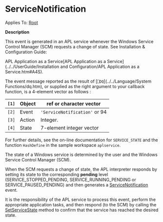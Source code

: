 




<h1 class="heading"><span class="name">ServiceNotification</span></h1>

Applies To: [Root](./root.md)


**Description**


This event is generated in an APL service whenever the Windows Service Control Manager (SCM) requests a change of state. See 
Installation & Configuration Guide: 

APL Application as a Service[APL Application as a Service](../../UserGuide/Installation and Configuration/APL Application as a Service.htm#A4S).


The event message reported as the result of [`⎕DQ`](../../Language/System Functions/dq.htm), or supplied as the right argument to your callback function, is a 4-element vector as follows :


| `[1]` | Object | ref or character vector |
| --- | --- | ---  |
| `[2]` | Event | `'ServiceNotification'` or 94 |
| `[3]` | Action | Integer. |
| `[4]` | State | 7-element integer vector |



For further details, see the on-line documentation for `SERVICE_STATE` and the function `HashDefine` in the sample workspace `aplservice`.


The state of a Windows service is determined by the user and the Windows Service Control Manager (SCM).


When the SCM requests a change of state, the APL interpreter responds by setting its state to the corresponding **pending** level (SERVICE_STOPPED_PENDING, SERVICE_RUNNING_PENDING or SERVICE_PAUSED_PENDING) and then generates a [ServiceNotification](./servicenotification.md) event.


It is the responsibility of the APL service to process this event, perform the appropriate application tasks, and then respond (to the SCM) by calling the [SetServiceState](./setservicestate.md) method to confirm that the service has reached the desired state.


